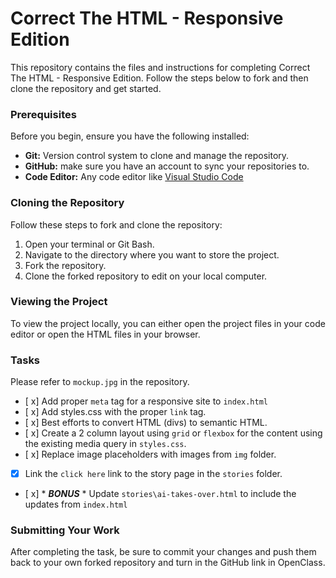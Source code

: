 # Correct The HTML - Responsive Edition

This repository contains the files and instructions for completing Correct The HTML - Responsive Edition. Follow the steps below to fork and then clone the repository and get started.

### Prerequisites

Before you begin, ensure you have the following installed:

- **Git:** Version control system to clone and manage the repository.
- **GitHub:** make sure you have an account to sync your repositories to.
- **Code Editor:** Any code editor like [Visual Studio Code](https://code.visualstudio.com/)

### Cloning the Repository

Follow these steps to fork and clone the repository:

1. Open your terminal or Git Bash.
2. Navigate to the directory where you want to store the project.
3. Fork the repository.
4. Clone the forked repository to edit on your local computer.

### Viewing the Project

To view the project locally, you can either open the project files in your code editor or open the HTML files in your browser.

### Tasks

Please refer to `mockup.jpg` in the repository.

- [ x] Add proper `meta` tag for a responsive site to `index.html`
- [ x] Add styles.css with the proper `link` tag.
- [ x] Best efforts to convert HTML (divs) to semantic HTML.
- [ x] Create a 2 column layout using `grid` or `flexbox` for the content using the existing media query in `styles.css`.
- [ x] Replace image placeholders with images from `img` folder.
- [x] Link the `click here` link to the story page in the `stories` folder.
- [ x] * ***BONUS*** * Update `stories\ai-takes-over.html` to include the updates from `index.html`

### Submitting Your Work

After completing the task, be sure to commit your changes and push them back to your own forked repository and turn in the GitHub link in OpenClass.
